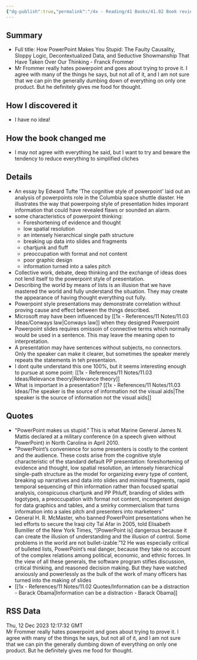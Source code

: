 ```yaml
---
{"dg-publish":true,"permalink":"/4x - Reading/41 Books/41.02 Book reviews/How Powerpoint makes you stupid - Franck Frommer/","title":"How Powerpoint makes you stupid","noteIcon":""}
---
```



## Summary
- Full title: How PowerPoint Makes You Stupid: The Faulty Causality, Sloppy Logic, Decontextualized Data, and Seductive Showmanship That Have Taken Over Our Thinking - Franck Frommer
- Mr Frommer really hates powerpoint and goes about trying to prove it. I agree with many of the things he says, but not all of it, and I am not sure that we can pin the generally dumbing down of everything on only one product. But he definitely gives me food for thought.


## How I discovered it
- I have no idea!

## How the book changed me
- I may not agree with everything he said, but I want to try and beware the tendency to reduce everything to simplified cliches

## Details
- An essay by Edward Tufte 'The cognitive style of powerpoint' laid out an analysis of powerpoints role in the Columbia space shuttle diaster. He illustrates the way that powerpoing style of presentation hides imporant information that could have revealed flaws or sounded an alarm.
- some characteristics of powerpoint thinking:
	- Foreshortening of evidence and thought
	- low spatial resolution
	- an intensely hierarchical single path structure
	- breaking up data into slides and fragments
	- chartjunk and fluff
	- preoccupation with format and not content
	- poor graphic design
	- information turned into a sales pitch
- Collective work, debate, deep thinking and the exchange of ideas does not lend itself to the powerpoint style of presentation.
- Describing the world by means of lists is an illusion that we have mastered the world and fully understand the situation. They may create the appearance of having thought everything out fully.
- Powerpoint style presentations may demonstrate correlation without proving cause and effect between the things described.
- Microsoft may have been influenced by [[1x - References/11 Notes/11.03 Ideas/Conways law\|Conways law]] when they designed Powerpoint
- Powerpoint slides requires omissoin of connective terms which normally would be used in a sentence. This may leave the meaning open to interpretation.
- A presentation may have sentences without subjects, no connectors. Only the speaker can make it clearer, but sometimes the speaker merely repeats the statements in teh presentaion.
- I dont quite understand this one 100%, but it seems interesting enough to pursue at some point: [[1x - References/11 Notes/11.03 Ideas/Relevance theory\|Relevance theory]]
- What is important in a presentation? [[1x - References/11 Notes/11.03 Ideas/The speaker is the source of information not the visual aids\|The speaker is the source of information not the visual aids]]

## Quotes
- "PowerPoint makes us stupid.” This is what Marine General James N. Mattis declared at a military conference (in a speech given without PowerPoint) in North Carolina in April 2010.
- "PowerPoint’s convenience for some presenters is costly to the content and the audience. These costs arise from the cognitive style characteristic of the standard default PP presentation: foreshortening of evidence and thought, low spatial resolution, an intensely hierarchical single-path structure as the model for organizing every type of content, breaking up narratives and data into slides and minimal fragments, rapid temporal sequencing of thin information rather than focused spatial analysis, conspicuous chartjunk and PP Phluff, branding of slides with logotypes, a preoccupation with format not content, incompetent design for data graphics and tables, and a smirky commercialism that turns information into a sales pitch and presenters into marketeers"
- General H. R. McMaster, who banned PowerPoint presentations when he led efforts to secure the Iraqi city Tal Afar in 2005, told Elisabeth Bumiller of the New York Times, “[PowerPoint is] dangerous because it can create the illusion of understanding and the illusion of control. Some problems in the world are not bullet-izable.”12 He was especially critical of bulleted lists, PowerPoint’s real danger, because they take no account of the complex relations among political, economic, and ethnic forces. In the view of all these generals, the software program stifles discussion, critical thinking, and reasoned decision making. But they have watched anxiously and powerlessly as the bulk of the work of many officers has turned into the making of slides
- [[1x - References/11 Notes/11.02 Quotes/Information can be a distraction - Barack Obama\|Information can be a distraction - Barack Obama]]

## RSS Data
<div class='date'>Thu, 12 Dec 2023 12:17:32 GMT</div>
<div class='description'>Mr Frommer really hates powerpoint and goes about trying to prove it. I agree with many of the things he says, but not all of it, and I am not sure that we can pin the generally dumbing down of everything on only one product. But he definitely gives me food for thought.</div>